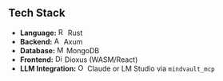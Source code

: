## Tech Stack

* **Language:** <img src="https://cdn.simpleicons.org/rust/green" alt="Rust" width="15" height="15"/> Rust
* **Backend:** <img src="https://avatars.githubusercontent.com/u/20248544?s=48&v=4" alt="Axum" width="15" height="15"/> Axum
* **Database:** <img src="https://cdn.simpleicons.org/mongodb/green" alt="MongoDB" width="15" height="15"/> MongoDB
* **Frontend:** <img src="https://avatars.githubusercontent.com/u/79236386?s=48&v=4" alt="Dioxus" width="15" height="15"/> Dioxus (WASM/React)
* **LLM Integration:** <img src="https://cdn.simpleicons.org/claude/DDDD11" alt="OpenAI" width="15" height="15"/> Claude or LM Studio via `mindvault_mcp`


